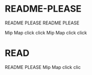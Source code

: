 # README-PLEASE
README PLEASE
README PLEASE

Mip Map click click
Mip Map click click
# READ
README PLEASE
Mip Map click clic
